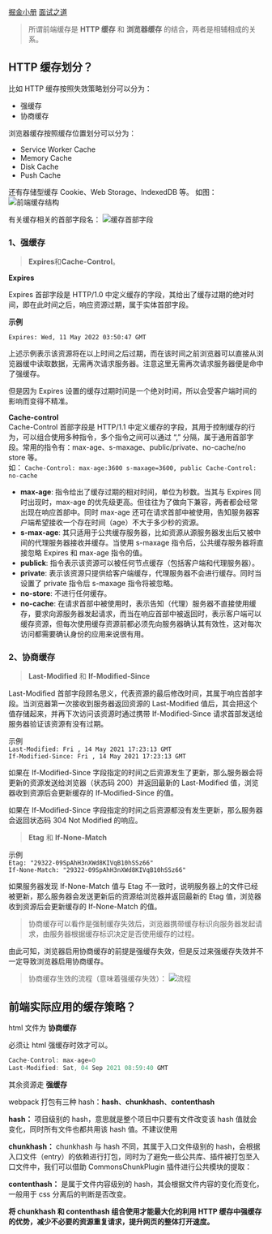 [掘金小册](https://juejin.cn/book/6994678547826606095/section/6994791851706286115)
[面试之道](https://interview2.poetries.top/docs/fe-base/http-protocol/base/17-HTTP%E7%9A%84%E7%BC%93%E5%AD%98%E6%8E%A7%E5%88%B6.html#%E6%9C%8D%E5%8A%A1%E5%99%A8%E7%9A%84%E7%BC%93%E5%AD%98%E6%8E%A7%E5%88%B6)

> 所谓前端缓存是 **HTTP 缓存** 和 **浏览器缓存** 的结合，两者是相辅相成的关系。

## HTTP 缓存划分？

比如 HTTP 缓存按照失效策略划分可以分为：

- 强缓存
- 协商缓存

浏览器缓存按照缓存位置划分可以分为：

- Service Worker Cache
- Memory Cache
- Disk Cache
- Push Cache

还有存储型缓存 Cookie、Web Storage、IndexedDB 等。
如图：
![前端缓存结构](https://p6-juejin.byteimg.com/tos-cn-i-k3u1fbpfcp/63ce805fb7074cbe92e04d00a1ff75b9~tplv-k3u1fbpfcp-zoom-in-crop-mark:3326:0:0:0.awebp?)

有关缓存相关的首部字段名：
![缓存首部字段](https://p1-juejin.byteimg.com/tos-cn-i-k3u1fbpfcp/5fbe4966f4d6415dac9e6182e55d3eb0~tplv-k3u1fbpfcp-zoom-in-crop-mark:3326:0:0:0.awebp?)

### 1、强缓存

> **Expires**和**Cache-Control**。

**Expires**

Expires 首部字段是 HTTP/1.0 中定义缓存的字段，其给出了缓存过期的绝对时间，即在此时间之后，响应资源过期，属于实体首部字段。

**示例**

`Expires: Wed, 11 May 2022 03:50:47 GMT`

上述示例表示该资源将在以上时间之后过期，而在该时间之前浏览器可以直接从浏览器缓中读取数据，无需再次请求服务器。注意这里无需再次请求服务器便是命中了强缓存。

但是因为 Expires 设置的缓存过期时间是一个绝对时间，所以会受客户端时间的影响而变得不精准。

**Cache-control**  
Cache-Control 首部字段是 HTTP/1.1 中定义缓存的字段，其用于控制缓存的行为，可以组合使用多种指令，多个指令之间可以通过 “,” 分隔，属于通用首部字段。常用的指令有：max-age、s-maxage、public/private、no-cache/no store 等。  
如：
`Cache-Control: max-age:3600 s-maxage=3600, public Cache-Control: no-cache`

- **max-age**: 指令给出了缓存过期的相对时间，单位为秒数。当其与 Expires 同时出现时，max-age 的优先级更高。但往往为了做向下兼容，两者都会经常出现在响应首部中。同时 max-age 还可在请求首部中被使用，告知服务器客户端希望接收一个存在时间（age）不大于多少秒的资源。
- **s-max-age**: 其只适用于公共缓存服务器，比如资源从源服务器发出后又被中间的代理服务器接收并缓存。当使用 s-maxage 指令后，公共缓存服务器将直接忽略 Expires 和 max-age 指令的值。
- **publick**: 指令表示该资源可以被任何节点缓存（包括客户端和代理服务器）。
- **private**: 表示该资源只提供给客户端缓存，代理服务器不会进行缓存。同时当设置了 private 指令后 s-maxage 指令将被忽略。
- **no-store**: 不进行任何缓存。
- **no-cache**: 在请求首部中被使用时，表示告知（代理）服务器不直接使用缓存，要求向源服务器发起请求，而当在响应首部中被返回时，表示客户端可以缓存资源，但每次使用缓存资源前都必须先向服务器确认其有效性，这对每次访问都需要确认身份的应用来说很有用。

### 2、协商缓存

> **Last-Modified** 和 **If-Modified-Since**

Last-Modified 首部字段顾名思义，代表资源的最后修改时间，其属于响应首部字段。当浏览器第一次接收到服务器返回资源的 Last-Modified 值后，其会把这个值存储起来，并再下次访问该资源时通过携带 If-Modified-Since 请求首部发送给服务器验证该资源有没有过期。

示例  
`Last-Modified: Fri , 14 May 2021 17:23:13 GMT`  
`If-Modified-Since: Fri , 14 May 2021 17:23:13 GMT`

如果在 If-Modified-Since 字段指定的时间之后资源发生了更新，那么服务器会将更新的资源发送给浏览器（状态码 200）并返回最新的 Last-Modified 值，浏览器收到资源后会更新缓存的 If-Modified-Since 的值。

如果在 If-Modified-Since 字段指定的时间之后资源都没有发生更新，那么服务器会返回状态码 304 Not Modified 的响应。

> **Etag** 和 **If-None-Match**

示例  
`Etag: "29322-09SpAhH3nXWd8KIVqB10hSSz66"`  
`If-None-Match: "29322-09SpAhH3nXWd8KIVqB10hSSz66"`

如果服务器发现 If-None-Match 值与 Etag 不一致时，说明服务器上的文件已经被更新，那么服务器会发送更新后的资源给浏览器并返回最新的 Etag 值，浏览器收到资源后会更新缓存的 If-None-Match 的值。

> 协商缓存可以看作是强制缓存失效后，浏览器携带缓存标识向服务器发起请求，由服务器根据缓存标识决定是否使用缓存的过程。

由此可知，浏览器启用协商缓存的前提是强缓存失效，但是反过来强缓存失效并不一定导致浏览器启用协商缓存。

> 协商缓存生效的流程（意味着强缓存失效）：
> ![流程](https://p9-juejin.byteimg.com/tos-cn-i-k3u1fbpfcp/7ea9a25261da4d33a2e3bc9765f9e2fb~tplv-k3u1fbpfcp-zoom-in-crop-mark:3326:0:0:0.awebp?)

## 前端实际应用的缓存策略？

html 文件为 **协商缓存**

必须让 html 强缓存时效才可以。

```js
Cache-Control: max-age=0
Last-Modified: Sat, 04 Sep 2021 08:59:40 GMT
```

其余资源走 **强缓存**

webpack 打包有三种 hash：**hash**、**chunkhash**、**contenthash**

**hash：** 项目级别的 hash，意思就是整个项目中只要有文件改变该 hash 值就会变化，同时所有文件也都共用该 hash 值。不建议使用

**chunkhash：** chunkhash 与 hash 不同，其属于入口文件级别的 hash，会根据入口文件（entry）的依赖进行打包，同时为了避免一些公共库、插件被打包至入口文件中，我们可以借助 CommonsChunkPlugin 插件进行公共模块的提取：

**contenthash：** 是属于文件内容级别的 hash，其会根据文件内容的变化而变化，一般用于 css 分离后的判断是否改变。

**将 chunkhash 和 contenthash 组合使用才能最大化的利用 HTTP 缓存中强缓存的优势，减少不必要的资源重复请求，提升网页的整体打开速度。**
